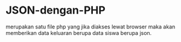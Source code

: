 # JSON-dengan-PHP
merupakan satu file php yang jika diakses lewat browser maka akan memberikan data keluaran berupa data siswa berupa json.
